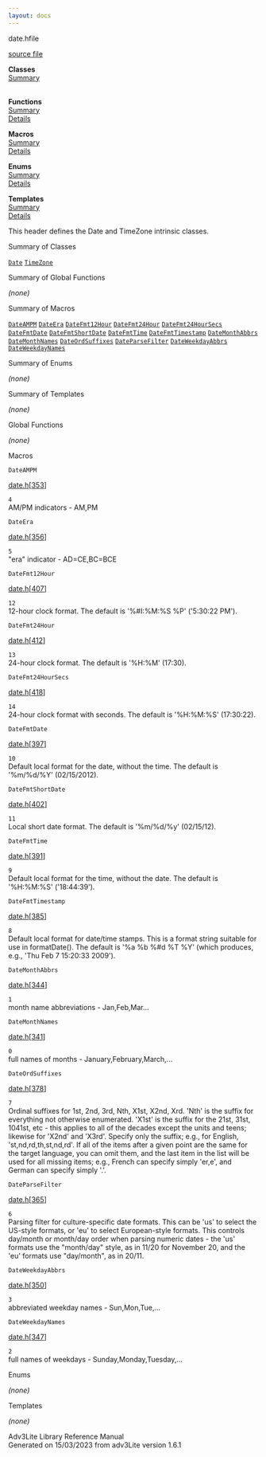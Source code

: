 ```yaml
---
layout: docs
---
```

<span class="title">date.h</span><span class="type">file</span>

[source file](../source/date.h.html)

**Classes**  
[Summary](#_ClassSummary_)  
 

**Functions**  
[Summary](#_FunctionSummary_)  
[Details](#_Functions_)

**Macros**  
[Summary](#_MacroSummary_)  
[Details](#_Macros_)

**Enums**  
[Summary](#_EnumSummary_)  
[Details](#_Enums_)

**Templates**  
[Summary](#_TemplateSummary_)  
[Details](#_Templates_)



This header defines the Date and TimeZone intrinsic classes.



<span id="_ClassSummary_"></span>



<span class="hdln">Summary of Classes</span>  



[`Date`](../object/Date.html) [`TimeZone`](../object/TimeZone.html)
<span id="FunctionSummary_"></span>



<span class="hdln">Summary of Global Functions</span>  



*(none)* <span id="_MacroSummary_"></span>



<span class="hdln">Summary of Macros</span>  



[`DateAMPM`](#DateAMPM) [`DateEra`](#DateEra) [`DateFmt12Hour`](#DateFmt12Hour) [`DateFmt24Hour`](#DateFmt24Hour) [`DateFmt24HourSecs`](#DateFmt24HourSecs) [`DateFmtDate`](#DateFmtDate) [`DateFmtShortDate`](#DateFmtShortDate) [`DateFmtTime`](#DateFmtTime) [`DateFmtTimestamp`](#DateFmtTimestamp) [`DateMonthAbbrs`](#DateMonthAbbrs) [`DateMonthNames`](#DateMonthNames) [`DateOrdSuffixes`](#DateOrdSuffixes) [`DateParseFilter`](#DateParseFilter) [`DateWeekdayAbbrs`](#DateWeekdayAbbrs) [`DateWeekdayNames`](#DateWeekdayNames)

<span id="_EnumSummary_"></span>



<span class="hdln">Summary of Enums</span>  



*(none)* <span id="_TemplateSummary_"></span>



<span class="hdln">Summary of Templates</span>  



*(none)* <span id="_Functions_"></span>



<span class="hdln">Global Functions</span>  



*(none)* <span id="_Macros_"></span>



<span class="hdln">Macros</span>  



<span id="DateAMPM"></span>

`DateAMPM`

[date.h](../file/date.h.html)\[[353](../source/date.h.html#353)\]



`4`  
AM/PM indicators - AM,PM



<span id="DateEra"></span>

`DateEra`

[date.h](../file/date.h.html)\[[356](../source/date.h.html#356)\]



`5`  
"era" indicator - AD=CE,BC=BCE



<span id="DateFmt12Hour"></span>

`DateFmt12Hour`

[date.h](../file/date.h.html)\[[407](../source/date.h.html#407)\]



`12`  
12-hour clock format. The default is '%#I:%M:%S %P' ('5:30:22 PM').



<span id="DateFmt24Hour"></span>

`DateFmt24Hour`

[date.h](../file/date.h.html)\[[412](../source/date.h.html#412)\]



`13`  
24-hour clock format. The default is '%H:%M' (17:30).



<span id="DateFmt24HourSecs"></span>

`DateFmt24HourSecs`

[date.h](../file/date.h.html)\[[418](../source/date.h.html#418)\]



`14`  
24-hour clock format with seconds. The default is '%H:%M:%S' (17:30:22).



<span id="DateFmtDate"></span>

`DateFmtDate`

[date.h](../file/date.h.html)\[[397](../source/date.h.html#397)\]



`10`  
Default local format for the date, without the time. The default is
'%m/%d/%Y' (02/15/2012).



<span id="DateFmtShortDate"></span>

`DateFmtShortDate`

[date.h](../file/date.h.html)\[[402](../source/date.h.html#402)\]



`11`  
Local short date format. The default is '%m/%d/%y' (02/15/12).



<span id="DateFmtTime"></span>

`DateFmtTime`

[date.h](../file/date.h.html)\[[391](../source/date.h.html#391)\]



`9`  
Default local format for the time, without the date. The default is
'%H:%M:%S' ('18:44:39').



<span id="DateFmtTimestamp"></span>

`DateFmtTimestamp`

[date.h](../file/date.h.html)\[[385](../source/date.h.html#385)\]



`8`  
Default local format for date/time stamps. This is a format string
suitable for use in formatDate(). The default is '%a %b %#d %T %Y'
(which produces, e.g., 'Thu Feb 7 15:20:33 2009').



<span id="DateMonthAbbrs"></span>

`DateMonthAbbrs`

[date.h](../file/date.h.html)\[[344](../source/date.h.html#344)\]



`1`  
month name abbreviations - Jan,Feb,Mar...



<span id="DateMonthNames"></span>

`DateMonthNames`

[date.h](../file/date.h.html)\[[341](../source/date.h.html#341)\]



`0`  
full names of months - January,February,March,...



<span id="DateOrdSuffixes"></span>

`DateOrdSuffixes`

[date.h](../file/date.h.html)\[[378](../source/date.h.html#378)\]



`7`  
Ordinal suffixes for 1st, 2nd, 3rd, Nth, X1st, X2nd, Xrd. 'Nth' is the
suffix for everything not otherwise enumerated. 'X1st' is the suffix for
the 21st, 31st, 1041st, etc - this applies to all of the decades except
the units and teens; likewise for 'X2nd' and 'X3rd'. Specify only the
suffix; e.g., for English, 'st,nd,rd,th,st,nd,rd'. If all of the items
after a given point are the same for the target language, you can omit
them, and the last item in the list will be used for all missing items;
e.g., French can specify simply 'er,e', and German can specify simply
'.'.



<span id="DateParseFilter"></span>

`DateParseFilter`

[date.h](../file/date.h.html)\[[365](../source/date.h.html#365)\]



`6`  
Parsing filter for culture-specific date formats. This can be 'us' to
select the US-style formats, or 'eu' to select European-style formats.
This controls day/month or month/day order when parsing numeric dates -
the 'us' formats use the "month/day" style, as in 11/20 for November 20,
and the 'eu' formats use "day/month", as in 20/11.



<span id="DateWeekdayAbbrs"></span>

`DateWeekdayAbbrs`

[date.h](../file/date.h.html)\[[350](../source/date.h.html#350)\]



`3`  
abbreviated weekday names - Sun,Mon,Tue,...



<span id="DateWeekdayNames"></span>

`DateWeekdayNames`

[date.h](../file/date.h.html)\[[347](../source/date.h.html#347)\]



`2`  
full names of weekdays - Sunday,Monday,Tuesday,...



<span id="_Enums_"></span>



<span class="hdln">Enums</span>  



*(none)* <span id="_Templates_"></span>



<span class="hdln">Templates</span>  



*(none)*



Adv3Lite Library Reference Manual  
Generated on 15/03/2023 from adv3Lite version 1.6.1



